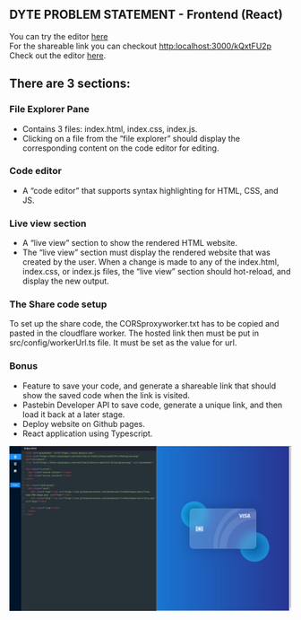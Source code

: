 ## DYTE PROBLEM STATEMENT - Frontend (React)
You can try the editor [here](https://lool-6b320.web.app/)<br/>
For the shareable link you can checkout [http:localhost:3000/kQxtFU2p](http:localhost:3000/kQxtFU2p) <br/>
Check out the editor [here](https://github.com/ngmars/React_code_editor/edit/main/README.md).

## There are 3 sections:

### File Explorer Pane
 - Contains 3 files: index.html, index.css, index.js.
 - Clicking on a file from the “file explorer” should display the corresponding content on the code editor for editing.

### Code editor
-  A “code editor” that supports syntax highlighting for HTML, CSS, and JS.

### Live view section
 - A “live view” section to show the rendered HTML website.
 - The “live view” section must display the rendered website that was created by the user. When a change is made to any of the index.html, index.css, or index.js files, the “live view” section should hot-reload, and display the new output.

### The Share code setup
To set up the share code, the CORSproxyworker.txt has to be copied and pasted in the cloudflare worker. The hosted link then must be put in src/config/workerUrl.ts file. 
It must be set as the value for url.


### Bonus
- Feature to save your code, and generate a shareable link that should show the saved code when the link is visited. 
- Pastebin Developer API to save code, generate a unique link, and then load it back at a later stage.
- Deploy website on Github pages.
- React application using Typescript.

![preview](https://github.com/ngmars/React_code_editor/blob/main/img1.jpeg?raw=true)
